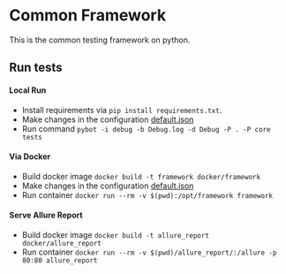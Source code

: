 # Common Framework

This is the common testing framework on python.

## Run tests

#### Local Run
 - Install requirements via `pip install requirements.txt`.
 - Make changes in the configuration [default.json](config/default.json)
 - Run command `pybot -i debug -b Debug.log -d Debug -P . -P core tests`

#### Via Docker
 - Build docker image `docker build -t framework docker/framework`
 - Make changes in the configuration [default.json](config/default.json)
 - Run container `docker run --rm -v $(pwd):/opt/framework framework`

 #### Serve Allure Report
 - Build docker image `docker build -t allure_report docker/allure_report`
 - Run container `docker run --rm -v $(pwd)/allure_report/:/allure -p 80:80 allure_report`
